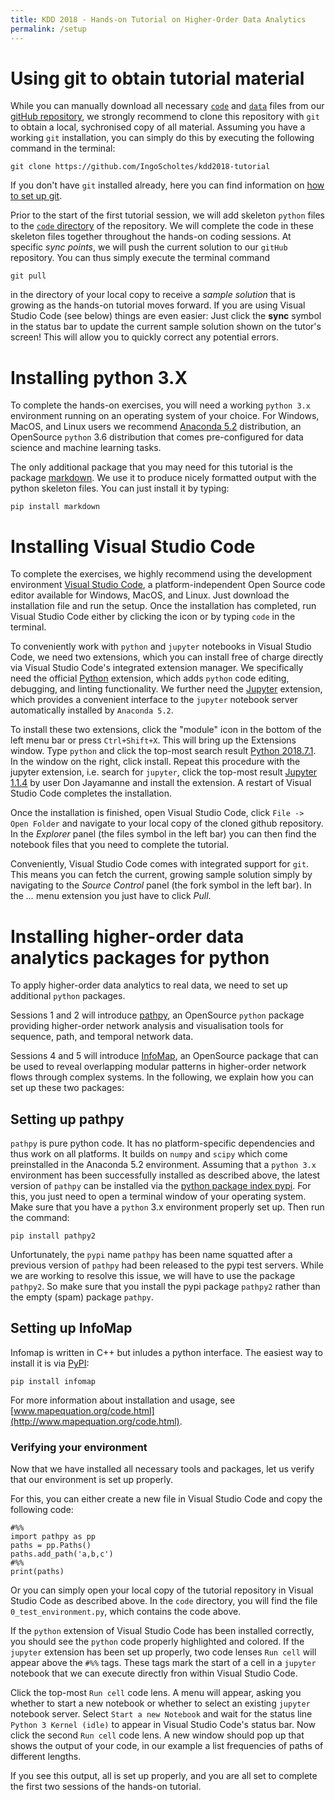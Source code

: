 ```yaml
---
title: KDD 2018 - Hands-on Tutorial on Higher-Order Data Analytics
permalink: /setup
---
```


# Using git to obtain tutorial material

While you can manually download all necessary [`code`](https://github.com/IngoScholtes/kdd2018-tutorial/tree/master/code) and [`data`](https://github.com/IngoScholtes/kdd2018-tutorial/tree/master/code) files from our [gitHub repository](https://github.com/IngoScholtes/kdd2018-tutorial), we strongly recommend to clone this repository with `git` to obtain a local, sychronised copy of all material. Assuming you have a working `git` installation, you can simply do this by executing the following command in the terminal:

`git clone https://github.com/IngoScholtes/kdd2018-tutorial`

If you don't have `git` installed already, here you can find information on [how to set up git](https://help.github.com/articles/set-up-git/).

Prior to the start of the first tutorial session, we will add skeleton `python` files to the [`code` directory](https://github.com/IngoScholtes/kdd2018-tutorial/tree/master/code) of the repository. We will complete the code in these skeleton files together throughout the hands-on coding sessions. At specific *sync points*, we will push the current solution to our `gitHub` repository. You can thus simply execute the terminal command

```
git pull
```

in the directory of your local copy to receive a *sample solution* that is growing as the hands-on tutorial moves forward. If you are using Visual Studio Code (see below) things are even easier: Just click the **sync** symbol in the status bar to update the current sample solution shown on the tutor's screen! This will allow you to quickly correct any potential errors.

# Installing python 3.X

To complete the hands-on exercises, you will need a working `python 3.x` environment running on an operating system of your choice. For Windows, MacOS, and Linux users we recommend [Anaconda 5.2](https://www.anaconda.com/download/) distribution, an OpenSource `python` 3.6 distribution that comes pre-configured for data science and machine learning tasks.

The only additional package that you may need for this tutorial is the package [markdown](https://pypi.org/project/Markdown/). We use it to produce nicely formatted output with the python skeleton files. You can just install it by typing: 

```
pip install markdown
```

# Installing Visual Studio Code

To complete the exercises, we highly recommend using the development environment [Visual Studio Code](https://code.visualstudio.com/Download), a platform-independent Open Source code editor available for Windows, MacOS, and Linux. Just download the installation file and run the setup. Once the installation has completed, run Visual Studio Code either by clicking the icon or by typing `code` in the terminal.

To conveniently work with `python` and `jupyter` notebooks in Visual Studio Code, we need two extensions, which you can install free of charge directly via Visual Studio Code's integrated extension manager. We specifically need the official [Python](https://marketplace.visualstudio.com/items?itemName=ms-python.python) extension, which adds `python` code editing, debugging, and linting functionality. We further need the [Jupyter](https://marketplace.visualstudio.com/items?itemName=donjayamanne.jupyter) extension, which provides a convenient interface to the `jupyter` notebook server automatically installed by `Anaconda 5.2`.

To install these two extensions, click the "module" icon in the bottom of the left menu bar or press `Ctrl+Shift+X`. This will bring up the Extensions window. Type `python` and click the top-most search result [Python 2018.7.1](https://marketplace.visualstudio.com/items?itemName=ms-python.python). In the window on the right, click install. Repeat this procedure with the jupyter extension, i.e. search for `jupyter`, click the top-most result [Jupyter 1.1.4](https://marketplace.visualstudio.com/items?itemName=donjayamanne.jupyter) by user Don Jayamanne and install the extension. A restart of Visual Studio Code completes the installation.

Once the installation is finished, open Visual Studio Code, click `File -> Open Folder` and navigate to your local copy of the cloned github repository. In the *Explorer* panel (the files symbol in the left bar) you can then find the notebook files that you need to complete the tutorial.

Conveniently, Visual Studio Code comes with integrated support for `git`. This means you can fetch the current, growing sample solution simply by navigating to the *Source Control* panel (the fork symbol in the left bar). In the *...* menu extension you just have to click *Pull*.

# Installing higher-order data analytics packages for python

To apply higher-order data analytics to real data, we need to set up additional ``python`` packages.

Sessions 1 and 2 will introduce [pathpy](http://www.pathpy.net), an OpenSource `python` package providing higher-order network analysis and visualisation tools for sequence, path, and temporal network data.

Sessions 4 and 5 will introduce [InfoMap](http://www.mapequation.org), an OpenSource package that can be used to reveal overlapping modular patterns in higher-order network flows through complex systems. In the following, we explain how you can set up these two packages:

## Setting up pathpy

`pathpy` is pure python code. It has no platform-specific dependencies and thus work on all platforms. It builds on `numpy` and `scipy` which come preinstalled in the Anaconda 5.2 environment. Assuming that a `python 3.x` environment has been successfully installed as described above, the latest version of `pathpy` can be installed via the [python package index pypi](https://pypi.org/). For this, you just need to open a terminal window of your operating system. Make sure that you have a `python` 3.x environment properly set up. Then run the command:

```
pip install pathpy2
```

Unfortunately, the `pypi` name `pathpy` has been name squatted after a previous version of `pathpy` had been released to the pypi test servers. While we are working to resolve this issue, we will have to use the package `pathpy2`. So make sure that you install the pypi package `pathpy2` rather than the empty (spam) package `pathpy`.

## Setting up InfoMap

Infomap is written in C++ but inludes a python interface. The easiest way to install it is via [PyPI](https://pypi.org/project/infomap/):

```
pip install infomap
```

For more information about installation and usage, see [www.mapequation.org/code.html](http://www.mapequation.org/code.html).


### Verifying your environment

Now that we have installed all necessary tools and packages, let us verify that our environment is set up properly. 

For this, you can either create a new file in Visual Studio Code and copy the following code:

```
#%%  
import pathpy as pp
paths = pp.Paths()
paths.add_path('a,b,c')
#%%
print(paths)
```

Or you can simply open your local copy of the tutorial repository in Visual Studio Code as described above. In the `code` directory, you will find the file `0_test_environment.py`, which contains the code above.

If the `python` extension of Visual Studio Code has been installed correctly, you should see the `python` code properly highlighted and colored. If the `jupyter` extension has been set up properly, two code lenses `Run cell` will appear above the `#%%` tags. These tags mark the start of a cell in a `jupyter` notebook that we can execute directly fron within Visual Studio Code.

Click the top-most `Run cell` code lens. A menu will appear, asking you whether to start a new notebook or whether to select an existing `jupyter` notebook server. Select `Start a new Notebook` and wait for the status line `Python 3 Kernel (idle)` to appear in Visual Studio Code's status bar. Now click the second `Run cell` code lens. A new window should pop up that shows the output of your code, in our example a list frequencies of paths of different lengths.

If you see this output, all is set up properly, and you are all set to complete the first two sessions of the hands-on tutorial.
